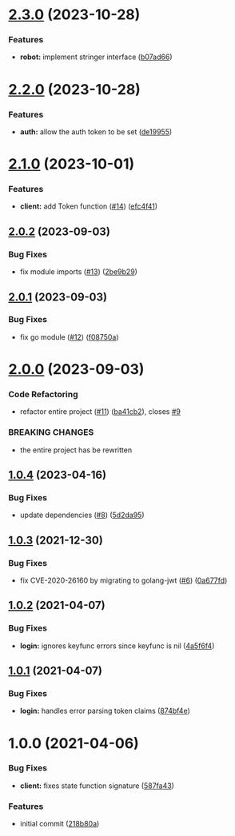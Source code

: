 # [2.3.0](https://github.com/tlkamp/litter-api/compare/v2.2.0...v2.3.0) (2023-10-28)


### Features

* **robot:** implement stringer interface ([b07ad66](https://github.com/tlkamp/litter-api/commit/b07ad66e5aad1eb837309258b32169bf6c775de2))

# [2.2.0](https://github.com/tlkamp/litter-api/compare/v2.1.0...v2.2.0) (2023-10-28)


### Features

* **auth:** allow the auth token to be set ([de19955](https://github.com/tlkamp/litter-api/commit/de19955709738668fa4bc322717eab40334c8b34))

# [2.1.0](https://github.com/tlkamp/litter-api/compare/v2.0.2...v2.1.0) (2023-10-01)


### Features

* **client:** add Token function ([#14](https://github.com/tlkamp/litter-api/issues/14)) ([efc4f41](https://github.com/tlkamp/litter-api/commit/efc4f4169ec09c276a6a757711dd47675a912c64))

## [2.0.2](https://github.com/tlkamp/litter-api/compare/v2.0.1...v2.0.2) (2023-09-03)


### Bug Fixes

* fix module imports ([#13](https://github.com/tlkamp/litter-api/issues/13)) ([2be9b29](https://github.com/tlkamp/litter-api/commit/2be9b297476fab6d18e831591f3899252f0a5a43))

## [2.0.1](https://github.com/tlkamp/litter-api/compare/v2.0.0...v2.0.1) (2023-09-03)


### Bug Fixes

* fix go module ([#12](https://github.com/tlkamp/litter-api/issues/12)) ([f08750a](https://github.com/tlkamp/litter-api/commit/f08750af209d572f5bd59502f9d081a77e3a48b1))

# [2.0.0](https://github.com/tlkamp/litter-api/compare/v1.0.4...v2.0.0) (2023-09-03)


### Code Refactoring

* refactor entire project ([#11](https://github.com/tlkamp/litter-api/issues/11)) ([ba41cb2](https://github.com/tlkamp/litter-api/commit/ba41cb27b24f172e2604c1b363f83a626fa31e58)), closes [#9](https://github.com/tlkamp/litter-api/issues/9)


### BREAKING CHANGES

* the entire project has be rewritten

## [1.0.4](https://github.com/tlkamp/litter-api/compare/v1.0.3...v1.0.4) (2023-04-16)


### Bug Fixes

* update dependencies ([#8](https://github.com/tlkamp/litter-api/issues/8)) ([5d2da95](https://github.com/tlkamp/litter-api/commit/5d2da95a50f4deeb93b215e9c2f26ffee3cb92e4))

## [1.0.3](https://github.com/tlkamp/litter-api/compare/v1.0.2...v1.0.3) (2021-12-30)


### Bug Fixes

* fix CVE-2020-26160 by migrating to golang-jwt ([#6](https://github.com/tlkamp/litter-api/issues/6)) ([0a677fd](https://github.com/tlkamp/litter-api/commit/0a677fdfeea1272a442b7752fde4a29a600ccc1e))

## [1.0.2](https://github.com/tlkamp/litter-api/compare/v1.0.1...v1.0.2) (2021-04-07)


### Bug Fixes

* **login:** ignores keyfunc errors since keyfunc is nil ([4a5f6f4](https://github.com/tlkamp/litter-api/commit/4a5f6f4dc49a7983bb7d8bcb914d6e7de794dc82))

## [1.0.1](https://github.com/tlkamp/litter-api/compare/v1.0.0...v1.0.1) (2021-04-07)


### Bug Fixes

* **login:** handles error parsing token claims ([874bf4e](https://github.com/tlkamp/litter-api/commit/874bf4ea202c95a839abf09006db4fcd39f77c70))

# 1.0.0 (2021-04-06)


### Bug Fixes

* **client:** fixes state function signature ([587fa43](https://github.com/tlkamp/litter-api/commit/587fa43e985f3f584db5fbaa78bd0849c6e0de3e))


### Features

* initial commit ([218b80a](https://github.com/tlkamp/litter-api/commit/218b80a00f3535d6bffb923366d4555a186566bb))
